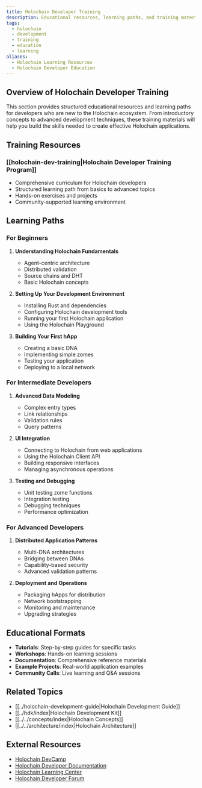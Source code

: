```yaml
---
title: Holochain Developer Training
description: Educational resources, learning paths, and training materials for developers new to the Holochain ecosystem
tags:
  - holochain
  - development
  - training
  - education
  - learning
aliases:
  - Holochain Learning Resources
  - Holochain Developer Education
---
```


## Overview of Holochain Developer Training

This section provides structured educational resources and learning paths for developers who are new to the Holochain ecosystem. From introductory concepts to advanced development techniques, these training materials will help you build the skills needed to create effective Holochain applications.

## Training Resources

### [[holochain-dev-training|Holochain Developer Training Program]]

- Comprehensive curriculum for Holochain developers
- Structured learning path from basics to advanced topics
- Hands-on exercises and projects
- Community-supported learning environment

## Learning Paths

### For Beginners

1. **Understanding Holochain Fundamentals**
   - Agent-centric architecture
   - Distributed validation
   - Source chains and DHT
   - Basic Holochain concepts

2. **Setting Up Your Development Environment**
   - Installing Rust and dependencies
   - Configuring Holochain development tools
   - Running your first Holochain application
   - Using the Holochain Playground

3. **Building Your First hApp**
   - Creating a basic DNA
   - Implementing simple zomes
   - Testing your application
   - Deploying to a local network

### For Intermediate Developers

1. **Advanced Data Modeling**
   - Complex entry types
   - Link relationships
   - Validation rules
   - Query patterns

2. **UI Integration**
   - Connecting to Holochain from web applications
   - Using the Holochain Client API
   - Building responsive interfaces
   - Managing asynchronous operations

3. **Testing and Debugging**
   - Unit testing zome functions
   - Integration testing
   - Debugging techniques
   - Performance optimization

### For Advanced Developers

1. **Distributed Application Patterns**
   - Multi-DNA architectures
   - Bridging between DNAs
   - Capability-based security
   - Advanced validation patterns

2. **Deployment and Operations**
   - Packaging hApps for distribution
   - Network bootstrapping
   - Monitoring and maintenance
   - Upgrading strategies

## Educational Formats

- **Tutorials**: Step-by-step guides for specific tasks
- **Workshops**: Hands-on learning sessions
- **Documentation**: Comprehensive reference materials
- **Example Projects**: Real-world application examples
- **Community Calls**: Live learning and Q&A sessions

## Related Topics

- [[../holochain-development-guide|Holochain Development Guide]]
- [[../hdk/index|Holochain Development Kit]]
- [[../../concepts/index|Holochain Concepts]]
- [[../../architecture/index|Holochain Architecture]]

## External Resources

- [Holochain DevCamp](https://developer.holochain.org/devcamp/)
- [Holochain Developer Documentation](https://developer.holochain.org/)
- [Holochain Learning Center](https://www.holochain.org/learn/)
- [Holochain Developer Forum](https://forum.holochain.org/c/developers/) 